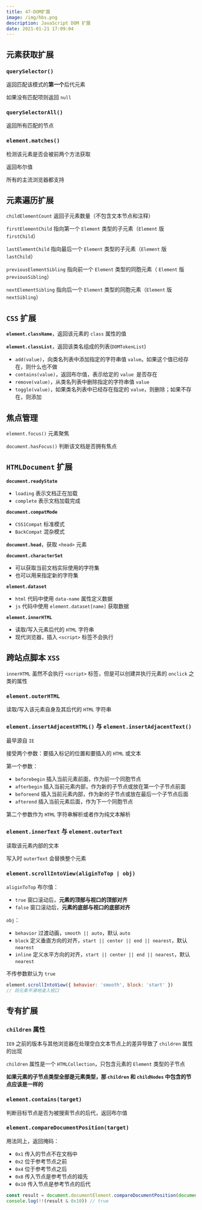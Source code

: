 ```yaml
---
title: 47-DOM扩展
image: /img/hbs.png
description: JavaScript DOM 扩展
date: 2021-01-21 17:09:04
---
```



## 元素获取扩展

### `querySelector()`

返回匹配该模式的**第一个**后代元素

如果没有匹配项则返回 `null`

### `querySelectorAll()`

返回所有匹配的节点

### `element.matches()`

检测该元素是否会被前两个方法获取

返回布尔值

所有的主流浏览器都支持

## 元素遍历扩展

`childElementCount` 返回子元素数量（不包含文本节点和注释）

`firstElementChild` 指向第一个 `Element` 类型的子元素（`Element` 版 `firstChild`）

`lastElementChild` 指向最后一个 `Element` 类型的子元素（`Element` 版 `lastChild`）

`previousElementSibling` 指向前一个 `Element` 类型的同胞元素（ `Element` 版 `previousSibling`）

`nextElementSibling` 指向后一个 `Element` 类型的同胞元素（`Element` 版 `nextSibling`）

## `CSS` 扩展

**`element.className`**，返回该元素的 `class` 属性的值

**`element.classList`**，返回该类名组成的列表(`DOMTokenList`)
  - `add(value)`，向类名列表中添加指定的字符串值 `value`。如果这个值已经存在，则什么也不做
  - `contains(value)`，返回布尔值，表示给定的 `value `是否存在
  - `remove(value)`，从类名列表中删除指定的字符串值 `value`
  - `toggle(value)`，如果类名列表中已经存在指定的 `value`，则删除；如果不存在，则添加

## 焦点管理

`element.focus()` 元素聚焦

`document.hasFocus()` 判断该文档是否拥有焦点

## `HTMLDocument` 扩展

**`document.readyState`**
  - `loading` 表示文档正在加载
  - `complete` 表示文档加载完成

**`document.compatMode`**
  - `CSS1Compat` 标准模式
  - `BackCompat` 混杂模式

**`document.head`**，获取 `<head>` 元素

**`document.characterSet`**
  - 可以获取当前文档实际使用的字符集
  - 也可以用来指定新的字符集

**`element.dataset`**
  - `html` 代码中使用 `data-name` 属性定义数据
  - `js` 代码中使用 `element.dataset[name]` 获取数据

**`element.innerHTML`**
  - 读取/写入元素后代的 `HTML` 字符串
  - 现代浏览器，插入 `<script>` 标签不会执行

## 跨站点脚本 `XSS`

`innerHTML` 虽然不会执行 `<script>` 标签，但是可以创建并执行元素的 `onclick` 之类的属性

### `element.outerHTML`

读取/写入该元素自身及其后代的 `HTML` 字符串

### `element.insertAdjacentHTML()` 与 `element.insertAdjacentText()`

最早源自 `IE`

接受两个参数：要插入标记的位置和要插入的 `HTML` 或文本

第一个参数：
  - `beforebegin` 插入当前元素前面，作为前一个同胞节点
  - `afterbegin` 插入当前元素内部，作为新的子节点或放在第一个子节点前面
  - `beforeend` 插入当前元素内部，作为新的子节点或放在最后一个子节点后面
  - `afterend` 插入当前元素后面，作为下一个同胞节点

第二个参数作为 `HTML` 字符串解析或者作为纯文本解析

### `element.innerText` 与 `element.outerText`

读取该元素内部的文本

写入时 `outerText` 会替换整个元素

### `element.scrollIntoView(aliginToTop | obj)`

`aliginToTop` 布尔值：
  - `true` 窗口滚动后，**元素的顶部与视口的顶部对齐**
  - `false` 窗口滚动后，**元素的底部与视口的底部对齐**

`obj`：
  - `behavior` 过渡动画，`smooth || auto`，默认 `auto`
  - `block` 定义垂直方向的对齐，`start || center || end || nearest`，默认`nearest`
  - `inline` 定义水平方向的对齐，`start || center || end || nearest`，默认`nearest`

不传参数默认为 `true`

```js
element.scrollIntoView({ behavior: 'smooth', block: 'start' })
// 将元素平滑地滚入视口
```

## 专有扩展

### `children` 属性

`IE9` 之前的版本与其他浏览器在处理空白文本节点上的差异导致了 `children` 属性的出现

`children` 属性是一个 `HTMLCollection`，只包含元素的 `Element` 类型的子节点

**如果元素的子节点类型全部是元素类型，那 `children` 和 `childNodes` 中包含的节点应该是一样的**

### `element.contains(target)`

判断目标节点是否为被搜索节点的后代，返回布尔值

### `element.compareDocumentPosition(target)`

用法同上，返回掩码：
  - `0x1` 传入的节点不在文档中
  - `0x2` 位于参考节点之前
  - `0x4` 位于参考节点之后
  - `0x8` 传入节点是参考节点的祖先
  - `0x10` 传入节点是参考节点的后代

```js
const result = document.documentElement.compareDocumentPosition(document.body)
console.log(!!(result & 0x10)) // true
```